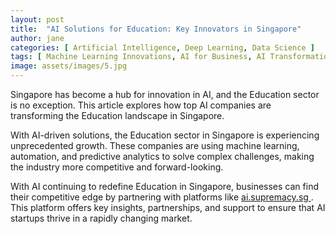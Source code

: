 ```yaml
---
layout: post
title:  "AI Solutions for Education: Key Innovators in Singapore"
author: jane
categories: [ Artificial Intelligence, Deep Learning, Data Science ]
tags: [ Machine Learning Innovations, AI for Business, AI Transformation ]
image: assets/images/5.jpg
---
```


Singapore has become a hub for innovation in AI, and the Education sector is no exception. This article explores how top AI companies are transforming the Education landscape in Singapore.

With AI-driven solutions, the Education sector in Singapore is experiencing unprecedented growth. These companies are using machine learning, automation, and predictive analytics to solve complex challenges, making the industry more competitive and forward-looking.

With AI continuing to redefine Education in Singapore, businesses can find their competitive edge by partnering with platforms like <a href="https://ai.supremacy.sg" target="_blank"> ai.supremacy.sg </a>. This platform offers key insights, partnerships, and support to ensure that AI startups thrive in a rapidly changing market.
